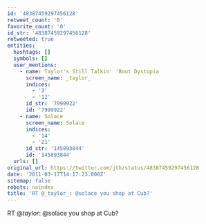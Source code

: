 ```yaml
---
id: '48387459297456128'
retweet_count: '0'
favorite_count: '0'
id_str: '48387459297456128'
retweeted: true
entities:
  hashtags: []
  symbols: []
  user_mentions:
    - name: Taylor's Still Talkin' 'Bout Dystopia
      screen_name: _taylor_
      indices:
        - '3'
        - '12'
      id_str: '7999922'
      id: '7999922'
    - name: Solace
      screen_name: Solace
      indices:
        - '14'
        - '21'
      id_str: '145893844'
      id: '145893844'
  urls: []
original_url: https://twitter.com/jth/status/48387459297456128
date: '2011-03-17T14:17:23.000Z'
sitemap: false
robots: noindex
title: 'RT @_taylor_: @solace you shop at Cub?'
---
```


RT @_taylor_: @solace you shop at Cub?